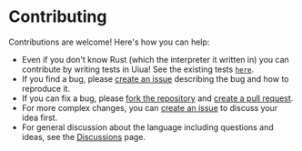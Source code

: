 # Contributing

Contributions are welcome! Here's how you can help:

- Even if you don't know Rust (which the interpreter it written in) you can contribute by writing tests in Uiua! See the existing tests [`here`](https://github.com/uiua-lang/uiua/tree/main/tests).
- If you find a bug, please [create an issue](https://github.com/uiua-lang/uiua/issues/new) describing the bug and how to reproduce it.
- If you can fix a bug, please [fork the repository](https://github.com/uiua-lang/uiua/fork) and [create a pull request](https://github.com/uiua-lang/uiua/compare).
- For more complex changes, you can [create an issue](https://github.com/uiua-lang/uiua/issues/new) to discuss your idea first.
- For general discussion about the language including questions and ideas, see the [Discussions](https://github.com/uiua-lang/uiua/discussions) page.
